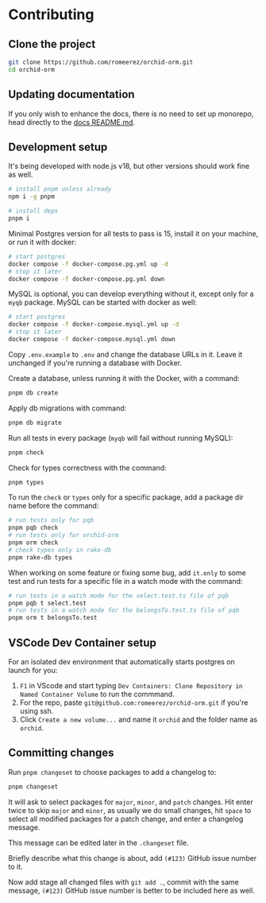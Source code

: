 # Contributing

## Clone the project

```sh
git clone https://github.com/romeerez/orchid-orm.git
cd orchid-orm
```

## Updating documentation

If you only wish to enhance the docs, there is no need to set up monorepo, head directly to the [docs README.md](./docs/README.md).

## Development setup

It's being developed with node.js v18, but other versions should work fine as well.

```sh
# install pnpm unless already
npm i -g pnpm

# install deps
pnpm i
```

Minimal Postgres version for all tests to pass is 15, install it on your machine, or run it with docker:

```sh
# start postgres
docker compose -f docker-compose.pg.yml up -d
# stop it later
docker compose -f docker-compose.pg.yml down
```

MySQL is optional, you can develop everything without it, except only for a `myqb` package. MySQL can be started with docker as well:

```sh
# start postgres
docker compose -f docker-compose.mysql.yml up -d
# stop it later
docker compose -f docker-compose.mysql.yml down
```

Copy `.env.example` to `.env` and change the database URLs in it. Leave it unchanged if you're running a database with Docker.

Create a database, unless running it with the Docker, with a command:

```sh
pnpm db create
```

Apply db migrations with command:

```sh
pnpm db migrate
```

Run all tests in every package (`myqb` will fail without running MySQL):

```sh
pnpm check
```

Check for types correctness with the command:

```sh
pnpm types
```

To run the `check` or `types` only for a specific package, add a package dir name before the command:

```sh
# run tests only for pqb
pnpm pqb check
# run tests only for orchid-orm
pnpm orm check
# check types only in rake-db
pnpm rake-db types
```

When working on some feature or fixing some bug, add `it.only` to some test and run tests for a specific file in a watch mode with the command:

```sh
# run tests in a watch mode for the select.test.ts file of pqb
pnpm pqb t select.test
# run tests in a watch mode for the belongsTo.test.ts file of pqb
pnpm orm t belongsTo.test
```

## VSCode Dev Container setup

For an isolated dev environment that automatically starts postgres on launch for you:

1. `F1` in VScode and start typing `Dev Containers: Clone Repository in Named Container Volume` to run the commmand.
1. For the repo, paste `git@github.com:romeerez/orchid-orm.git` if you're using ssh.
1. Click `Create a new volume...` and name it `orchid` and the folder name as `orchid`.

## Committing changes

Run `pnpm changeset` to choose packages to add a changelog to:

```sh
pnpm changeset
```

It will ask to select packages for `major`, `minor`, and `patch` changes.
Hit enter twice to skip `major` and `minor`, as usually we do small changes, hit `space` to select all modified packages for a patch change,
and enter a changelog message.

This message can be edited later in the `.changeset` file.

Briefly describe what this change is about, add `(#123)` GitHub issue number to it.

Now add stage all changed files with `git add .`, commit with the same message, `(#123)` GitHub issue number is better to be included here as well.

